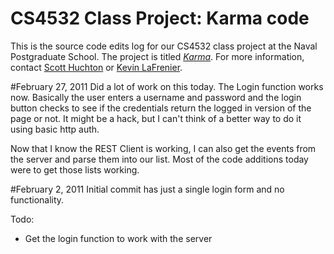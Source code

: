 # CS4532 Class Project: Karma code

This is the source code edits log for our CS4532 class project at the Naval Postgraduate School.  The project is titled [*Karma*](https://github.com/shuchton/Karma).  For more information, contact [Scott Huchton](https://github.com/shuchton) or [Kevin LaFrenier](https://github.com/kjlafrenier).

#February 27, 2011
Did a lot of work on this today.  The Login function works now.  Basically the user enters a username and password and the login button checks to see if the credentials return the logged in version of the page or not.  It might be a hack, but I can't think of a better way to do it using basic http auth.

Now that I know the REST Client is working, I can also get the events from the server and parse them into our list.  Most of the code additions today were to get those lists working.

#February 2, 2011
Initial commit has just a single login form and no functionality.

Todo:  
*	Get the login function to work with the server